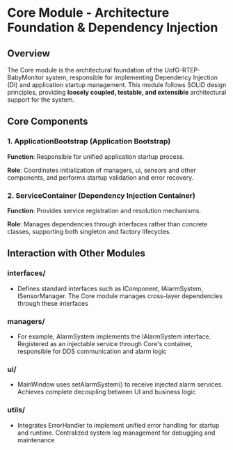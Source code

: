 # Core Module - Architecture Foundation & Dependency Injection

## Overview

The Core module is the architectural foundation of the UofG-RTEP-BabyMonitor system, responsible for implementing Dependency Injection (DI) and application startup management. This module follows SOLID design principles, providing **loosely coupled, testable, and extensible** architectural support for the system.

## Core Components

### 1. ApplicationBootstrap (Application Bootstrap)

**Function**: Responsible for unified application startup process.

**Role**: Coordinates initialization of managers, ui, sensors and other components, and performs startup validation and error recovery.

### 2. ServiceContainer (Dependency Injection Container)

**Function**: Provides service registration and resolution mechanisms.

**Role**: Manages dependencies through interfaces rather than concrete classes, supporting both singleton and factory lifecycles.

## Interaction with Other Modules

### interfaces/
- Defines standard interfaces such as IComponent, IAlarmSystem, ISensorManager. The Core module manages cross-layer dependencies through these interfaces

### managers/
- For example, AlarmSystem implements the IAlarmSystem interface. Registered as an injectable service through Core's container, responsible for DDS communication and alarm logic

### ui/
- MainWindow uses setAlarmSystem() to receive injected alarm services. Achieves complete decoupling between UI and business logic

### utils/
- Integrates ErrorHandler to implement unified error handling for startup and runtime. Centralized system log management for debugging and maintenance
